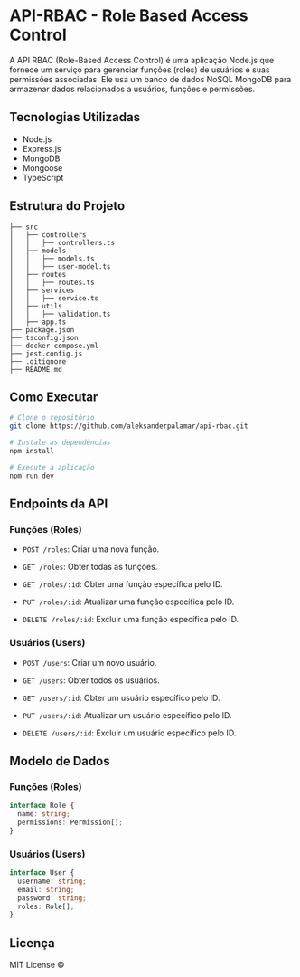 # API-RBAC - Role Based Access Control
A API RBAC (Role-Based Access Control) é uma aplicação Node.js que fornece um serviço para gerenciar funções (roles) de usuários e suas permissões associadas. 
Ele usa um banco de dados NoSQL MongoDB para armazenar dados relacionados a usuários, funções e permissões.

## Tecnologias Utilizadas
- Node.js
- Express.js
- MongoDB
- Mongoose
- TypeScript

## Estrutura do Projeto

```
├── src
│   ├── controllers
│   │   ├── controllers.ts
│   ├── models
│   │   ├── models.ts
│   │   ├── user-model.ts
│   ├── routes
│   │   ├── routes.ts
│   ├── services
│   │   ├── service.ts
│   ├── utils
│   │   ├── validation.ts
│   ├── app.ts
├── package.json
├── tsconfig.json
├── docker-compose.yml
├── jest.config.js
├── .gitignore
├── README.md
```

## Como Executar

```bash
# Clone o repositório
git clone https://github.com/aleksanderpalamar/api-rbac.git

# Instale as dependências
npm install

# Execute a aplicação
npm run dev
```

## Endpoints da API
### Funções (Roles)

- `POST /roles`: Criar uma nova função.

- `GET /roles`: Obter todas as funções.

- `GET /roles/:id`: Obter uma função específica pelo ID.

- `PUT /roles/:id`: Atualizar uma função específica pelo ID.

- `DELETE /roles/:id`: Excluir uma função específica pelo ID.

### Usuários (Users)

- `POST /users`: Criar um novo usuário.

- `GET /users`: Obter todos os usuários.

- `GET /users/:id`: Obter um usuário específico pelo ID.

- `PUT /users/:id`: Atualizar um usuário específico pelo ID.

- `DELETE /users/:id`: Excluir um usuário específico pelo ID.

## Modelo de Dados

### Funções (Roles)

```ts
interface Role {
  name: string;
  permissions: Permission[];
}
```

### Usuários (Users)

```ts
interface User {
  username: string;
  email: string;
  password: string;
  roles: Role[];
}
```

## Licença

MIT License © <aleksanderpalamar>